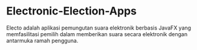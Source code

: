 # Electronic-Election-Apps
Electo adalah aplikasi pemungutan suara elektronik berbasis JavaFX yang memfasilitasi pemilih dalam memberikan suara secara elektronik dengan antarmuka ramah pengguna.
